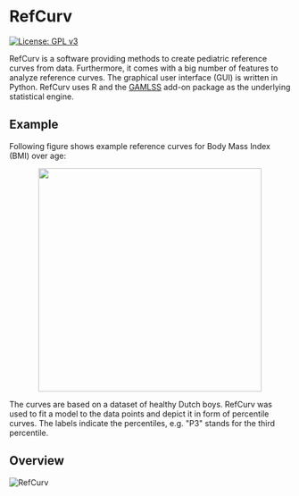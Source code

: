 # RefCurv

[![License: GPL v3](https://img.shields.io/badge/License-GPL%20v3-blue.svg)](https://www.gnu.org/licenses/gpl-3.0)

RefCurv is a software providing methods to create pediatric reference curves from data. Furthermore, it comes with a big number of features to analyze reference curves. The graphical user interface (GUI) is written in Python. RefCurv uses R and the [GAMLSS](https://en.wikipedia.org/wiki/Generalized_additive_model_for_location,_scale_and_shape) add-on package as the underlying statistical engine.

## Example

Following figure shows example reference curves for Body Mass Index (BMI) over age:

<p align="center">
<img src="https://xi2pi.github.io/RefCurv/img/bmi_example.png" class="inline" width=400px>
</p>

The curves are based on a dataset of healthy Dutch boys.
RefCurv was used to fit a model to the data points and depict it in form of percentile curves. The labels indicate the percentiles, e.g. "P3" stands for the third percentile.

## Overview

![RefCurv](https://xi2pi.github.io/RefCurv/img/refcurv_0_4_0.png)
